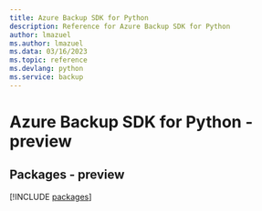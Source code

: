```yaml
---
title: Azure Backup SDK for Python
description: Reference for Azure Backup SDK for Python
author: lmazuel
ms.author: lmazuel
ms.data: 03/16/2023
ms.topic: reference
ms.devlang: python
ms.service: backup
---
```

# Azure Backup SDK for Python - preview
## Packages - preview
[!INCLUDE [packages](backup-index.md)]